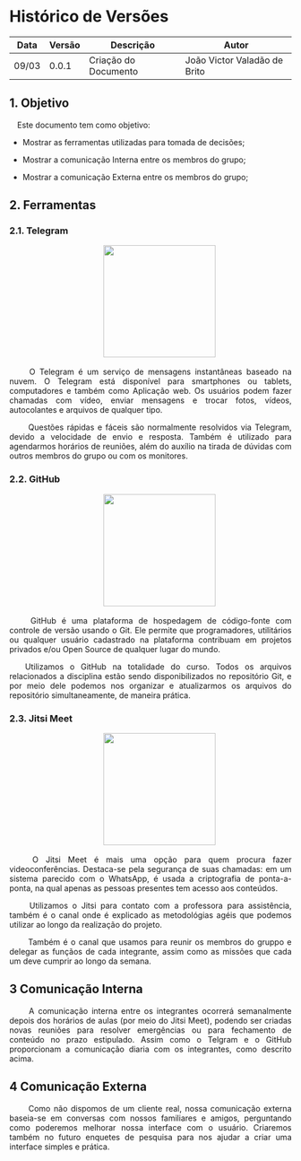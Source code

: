 # Histórico de Versões

Data|Versão|Descrição|Autor
-|-|-|-
09/03|0.0.1|Criação do Documento| João Victor Valadão de Brito|

## 1. <a name="1_1">Objetivo</a>

 <p align = "justify"> &emsp;Este documento tem como objetivo:</p>

- Mostrar as ferramentas utilizadas para tomada de decisões;

- Mostrar a comunicação Interna entre os membros do grupo;

- Mostrar a comunicação Externa entre os membros do grupo;



## 2. <a name="1_1">Ferramentas</a>

### 2.1. <a name="1_1">Telegram</a>

<p align = "center"> &emsp;&emsp; <img src="https://logospng.org/download/telegram/logo-telegram-4096.png" width="200" height="200"/> </p>

<p align = "justify"> &emsp;&emsp; O Telegram é um serviço de mensagens instantâneas baseado na nuvem. O Telegram está disponível para smartphones ou tablets, computadores e também como Aplicação web. Os usuários podem fazer chamadas com vídeo, enviar mensagens e trocar fotos, vídeos, autocolantes e arquivos de qualquer tipo.
<p align = "justify"> &emsp;&emsp; Questões rápidas e fáceis são normalmente resolvidos via Telegram, devido a velocidade de envio e resposta. Também é utilizado para agendarmos horários de reuniões, além do auxílio na tirada de dúvidas com outros membros do grupo ou com os monitores.</p>


### 2.2. <a name="1_1">GitHub</a>

<p align = "center"> &emsp;&emsp; <img src="https://cdn4.iconfinder.com/data/icons/iconsimple-logotypes/512/github-512.png" width="200" height="200"/> </p> 

<p align = "justify"> &emsp;&emsp; GitHub é uma plataforma de hospedagem de código-fonte com controle de versão usando o Git. Ele permite que programadores, utilitários ou qualquer usuário cadastrado na plataforma contribuam em projetos privados e/ou Open Source de qualquer lugar do mundo.

<p align = "justify"> &emsp;&emsp;Utilizamos o GitHub na totalidade do curso. Todos os arquivos relacionados a disciplina estão sendo disponibilizados no repositório Git, e por meio dele podemos nos organizar e atualizarmos os arquivos do repositório simultaneamente, de maneira prática.</p> 


### 2.3. <a name="1_1">Jitsi Meet</a>

<p align = "center"> &emsp;&emsp; <img src="https://www.compararsoftware.com/media/1503" width="200" height="200"/> </p>  

<p align = "justify"> &emsp;&emsp; O Jitsi Meet  é mais uma opção para quem procura fazer videoconferências. Destaca-se pela segurança de suas chamadas: em um sistema parecido com o WhatsApp, é usada a criptografia de ponta-a-ponta, na qual apenas as pessoas presentes tem acesso aos conteúdos.

<p align = "justify"> &emsp;&emsp; Utilizamos o Jitsi para contato com a professora para assistência, também é o canal onde é explicado as metodológias agéis que podemos utilizar ao longo da realização do projeto.

<p align = "justify"> &emsp;&emsp; Também é o canal que usamos para reunir os membros do gruppo e delegar as funçãos de cada integrante, assim como as missões que cada um deve cumprir ao longo da semana.</p>



## 3 <a name="1_1">Comunicação Interna</a>


<p align = "justify"> &emsp;&emsp; A comunicação interna entre os integrantes ocorrerá semanalmente depois dos horários de aulas (por meio do Jitsi Meet), podendo ser criadas novas reuniões para resolver emergências ou para fechamento de conteúdo no prazo estipulado. Assim como o Telgram e o GitHub proporcionam a comunicação diaria com os integrantes, como descrito acima.</p>

## 4 <a name="1_1">Comunicação Externa</a>

<p align = "justify"> &emsp;&emsp; Como não dispomos de um cliente real, nossa comunicação externa baseia-se em conversas com nossos familiares e amigos, perguntando como poderemos melhorar nossa interface com o usuário. Criaremos também no futuro enquetes de pesquisa para nos ajudar a criar uma interface simples e prática.</p>
